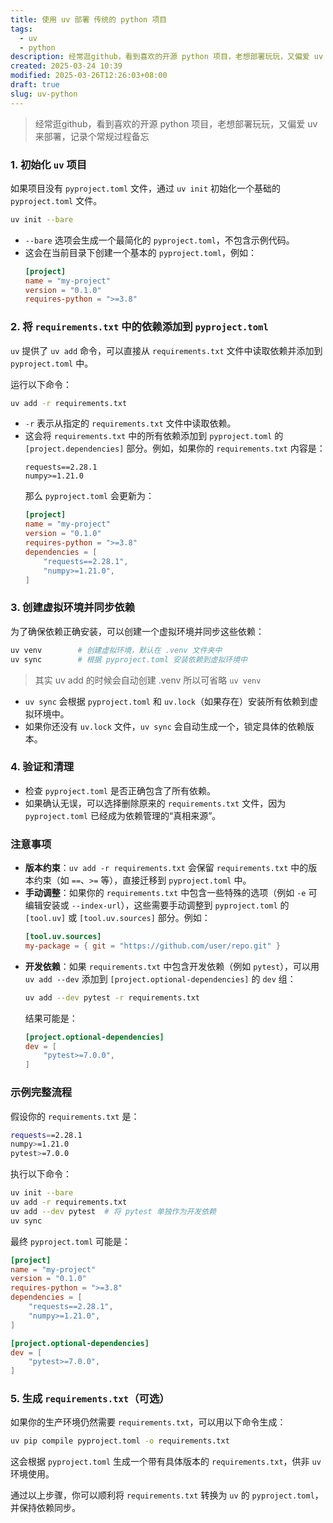 ```yaml
---
title: 使用 uv 部署 传统的 python 项目
tags:
  - uv
  - python
description: 经常逛github，看到喜欢的开源 python 项目，老想部署玩玩，又偏爱 uv 来部署，记录个常规过程备忘
created: 2025-03-24 10:39
modified: 2025-03-26T12:26:03+08:00
draft: true
slug: uv-python
---
```

> 经常逛github，看到喜欢的开源 python 项目，老想部署玩玩，又偏爱 uv 来部署，记录个常规过程备忘

### 1. 初始化 `uv` 项目
如果项目没有 `pyproject.toml` 文件，通过 `uv init` 初始化一个基础的 `pyproject.toml` 文件。

```bash
uv init --bare
```

- `--bare` 选项会生成一个最简化的 `pyproject.toml`，不包含示例代码。
- 这会在当前目录下创建一个基本的 `pyproject.toml`，例如：
  ```toml
  [project]
  name = "my-project"
  version = "0.1.0"
  requires-python = ">=3.8"
  ```

### 2. 将 `requirements.txt` 中的依赖添加到 `pyproject.toml`
`uv` 提供了 `uv add` 命令，可以直接从 `requirements.txt` 文件中读取依赖并添加到 `pyproject.toml` 中。

运行以下命令：

```bash
uv add -r requirements.txt
```

- `-r` 表示从指定的 `requirements.txt` 文件中读取依赖。
- 这会将 `requirements.txt` 中的所有依赖添加到 `pyproject.toml` 的 `[project.dependencies]` 部分。例如，如果你的 `requirements.txt` 内容是：
  ```
  requests==2.28.1
  numpy>=1.21.0
  ```
  那么 `pyproject.toml` 会更新为：
  ```toml
  [project]
  name = "my-project"
  version = "0.1.0"
  requires-python = ">=3.8"
  dependencies = [
      "requests==2.28.1",
      "numpy>=1.21.0",
  ]
  ```

### 3. 创建虚拟环境并同步依赖
为了确保依赖正确安装，可以创建一个虚拟环境并同步这些依赖：

```bash
uv venv        # 创建虚拟环境，默认在 .venv 文件夹中
uv sync        # 根据 pyproject.toml 安装依赖到虚拟环境中
```
> 其实 uv add 的时候会自动创建 .venv 所以可省略 `uv venv`
- `uv sync` 会根据 `pyproject.toml` 和 `uv.lock`（如果存在）安装所有依赖到虚拟环境中。
- 如果你还没有 `uv.lock` 文件，`uv sync` 会自动生成一个，锁定具体的依赖版本。

### 4. 验证和清理
- 检查 `pyproject.toml` 是否正确包含了所有依赖。
- 如果确认无误，可以选择删除原来的 `requirements.txt` 文件，因为 `pyproject.toml` 已经成为依赖管理的“真相来源”。

### 注意事项
- **版本约束**：`uv add -r requirements.txt` 会保留 `requirements.txt` 中的版本约束（如 `==`、`>=` 等），直接迁移到 `pyproject.toml` 中。
- **手动调整**：如果你的 `requirements.txt` 中包含一些特殊的选项（例如 `-e` 可编辑安装或 `--index-url`），这些需要手动调整到 `pyproject.toml` 的 `[tool.uv]` 或 `[tool.uv.sources]` 部分。例如：
  ```toml
  [tool.uv.sources]
  my-package = { git = "https://github.com/user/repo.git" }
  ```
- **开发依赖**：如果 `requirements.txt` 中包含开发依赖（例如 `pytest`），可以用 `uv add --dev` 添加到 `[project.optional-dependencies]` 的 `dev` 组：
  ```bash
  uv add --dev pytest -r requirements.txt
  ```
  结果可能是：
  ```toml
  [project.optional-dependencies]
  dev = [
      "pytest>=7.0.0",
  ]
  ```

### 示例完整流程
假设你的 `requirements.txt` 是：

```bash
requests==2.28.1
numpy>=1.21.0
pytest>=7.0.0
```

执行以下命令：
```bash
uv init --bare
uv add -r requirements.txt
uv add --dev pytest  # 将 pytest 单独作为开发依赖
uv sync
```

最终 `pyproject.toml` 可能是：
```toml
[project]
name = "my-project"
version = "0.1.0"
requires-python = ">=3.8"
dependencies = [
    "requests==2.28.1",
    "numpy>=1.21.0",
]

[project.optional-dependencies]
dev = [
    "pytest>=7.0.0",
]
```

### 5. 生成 `requirements.txt`（可选）
如果你的生产环境仍然需要 `requirements.txt`，可以用以下命令生成：
```bash
uv pip compile pyproject.toml -o requirements.txt
```

这会根据 `pyproject.toml` 生成一个带有具体版本的 `requirements.txt`，供非 `uv` 环境使用。

通过以上步骤，你可以顺利将 `requirements.txt` 转换为 `uv` 的 `pyproject.toml`，并保持依赖同步。
